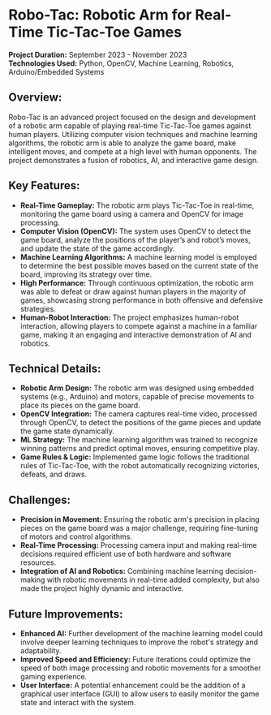 # Robo-Tac: Robotic Arm for Real-Time Tic-Tac-Toe Games

**Project Duration:** September 2023 - November 2023  
**Technologies Used:** Python, OpenCV, Machine Learning, Robotics, Arduino/Embedded Systems

## Overview:
Robo-Tac is an advanced project focused on the design and development of a robotic arm capable of playing real-time Tic-Tac-Toe games against human players. Utilizing computer vision techniques and machine learning algorithms, the robotic arm is able to analyze the game board, make intelligent moves, and compete at a high level with human opponents. The project demonstrates a fusion of robotics, AI, and interactive game design.

## Key Features:
- **Real-Time Gameplay:** The robotic arm plays Tic-Tac-Toe in real-time, monitoring the game board using a camera and OpenCV for image processing.
- **Computer Vision (OpenCV):** The system uses OpenCV to detect the game board, analyze the positions of the player’s and robot’s moves, and update the state of the game accordingly.
- **Machine Learning Algorithms:** A machine learning model is employed to determine the best possible moves based on the current state of the board, improving its strategy over time.
- **High Performance:** Through continuous optimization, the robotic arm was able to defeat or draw against human players in the majority of games, showcasing strong performance in both offensive and defensive strategies.
- **Human-Robot Interaction:** The project emphasizes human-robot interaction, allowing players to compete against a machine in a familiar game, making it an engaging and interactive demonstration of AI and robotics.

## Technical Details:
- **Robotic Arm Design:** The robotic arm was designed using embedded systems (e.g., Arduino) and motors, capable of precise movements to place its pieces on the game board.
- **OpenCV Integration:** The camera captures real-time video, processed through OpenCV, to detect the positions of the game pieces and update the game state dynamically.
- **ML Strategy:** The machine learning algorithm was trained to recognize winning patterns and predict optimal moves, ensuring competitive play.
- **Game Rules & Logic:** Implemented game logic follows the traditional rules of Tic-Tac-Toe, with the robot automatically recognizing victories, defeats, and draws.

## Challenges:
- **Precision in Movement:** Ensuring the robotic arm's precision in placing pieces on the game board was a major challenge, requiring fine-tuning of motors and control algorithms.
- **Real-Time Processing:** Processing camera input and making real-time decisions required efficient use of both hardware and software resources.
- **Integration of AI and Robotics:** Combining machine learning decision-making with robotic movements in real-time added complexity, but also made the project highly dynamic and interactive.

## Future Improvements:
- **Enhanced AI:** Further development of the machine learning model could involve deeper learning techniques to improve the robot's strategy and adaptability.
- **Improved Speed and Efficiency:** Future iterations could optimize the speed of both image processing and robotic movements for a smoother gaming experience.
- **User Interface:** A potential enhancement could be the addition of a graphical user interface (GUI) to allow users to easily monitor the game state and interact with the system.
